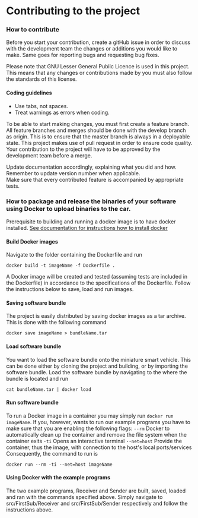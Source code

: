# Contributing to the project
### How to contribute
Before you start your contribution, create a gitHub issue in order to discuss  with the development team the changes or additions you would like to make. Same goes for reporting bugs and requesting bug fixes. 

Please note that GNU Lesser General Public Licence is used in this project. This means that any changes or contributions made by you must also follow the standards of this license.

#### Coding guidelines
- Use tabs, not spaces. 
- Treat warnings as errors when coding.

To be able to start making changes, you must first create a feature branch. All feature branches and merges should be done with the develop branch as origin. This is to ensure that the master branch is always in a deployable state.
This project makes use of pull request in order to ensure code quality. Your contribution to the project will have to be approved by the development team before a merge.

Update documentation accordingly, explaining what you did and how. Remember to update version number when applicable.  
Make sure that every contributed feature is accompanied by appropriate tests.  

### How to package and release the binaries of your software using Docker to upload binaries to the car.

Prerequisite to building and running a docker image is to have docker installed. [See documentation for instructions how to install docker](https://docs.docker.com/install/linux/docker-ce/ubuntu/#install-using-the-repository)


#### Build Docker images
Navigate to the folder containing the Dockerfile and run 

`docker build -t imageName -f Dockerfile .` 

A Docker image will be created and tested (assuming tests are included in the Dockerfile) in accordance to the specifications of the Dockerfile. Follow the instructions below to save, load and run images.

#### Saving software bundle

The project is easily distributed by saving docker images as a tar archive. This is done with the following command 

`docker save imageName > bundleName.tar`

#### Load software bundle 
You want to load the software bundle onto the miniature smart vehicle. This can be done either by cloning the project and building, or by importing the software bundle. Load the software bundle by navigating to the where the bundle is located and run

`cat bundleName.tar | docker load`

#### Run software bundle
To run a Docker image in a container you may simply run `docker run imageName`.
If you, however, wants to run our example programs you have to make sure that you are enabling the following flags:
`--rm` Docker to automatically clean up the container and remove the file system when the container exits
`-ti` Opens an interactive terminal
`--net=host` Provide the container, thus the image, with connection to the host's local ports/services
Consequently, the command to run is 

`docker run --rm -ti --net=host imageName`

#### Using Docker with the example programs
The two example programs, Receiver and Sender are built, saved, loaded and ran with the commands specified above. Simply navigate to src/FirstSub/Receiver and src/FirstSub/Sender respectively and follow the instructions above.
